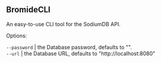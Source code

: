 ## BromideCLI

An easy-to-use CLI tool for the SodiumDB API.

Options:

`--password` | the Database password, defaults to "".\
`--url` | the Database URL, defaults to "http://localhost:8080"